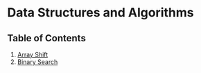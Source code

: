 # Data Structures and Algorithms

## Table of Contents

1. [Array Shift](https://github.com/cdcummings10/data-structures-and-algorithms.NET/tree/master/Challenges/ArrayShift)
2. [Binary Search](https://github.com/cdcummings10/data-structures-and-algorithms.NET/tree/master/Challenges/BinarySearch)